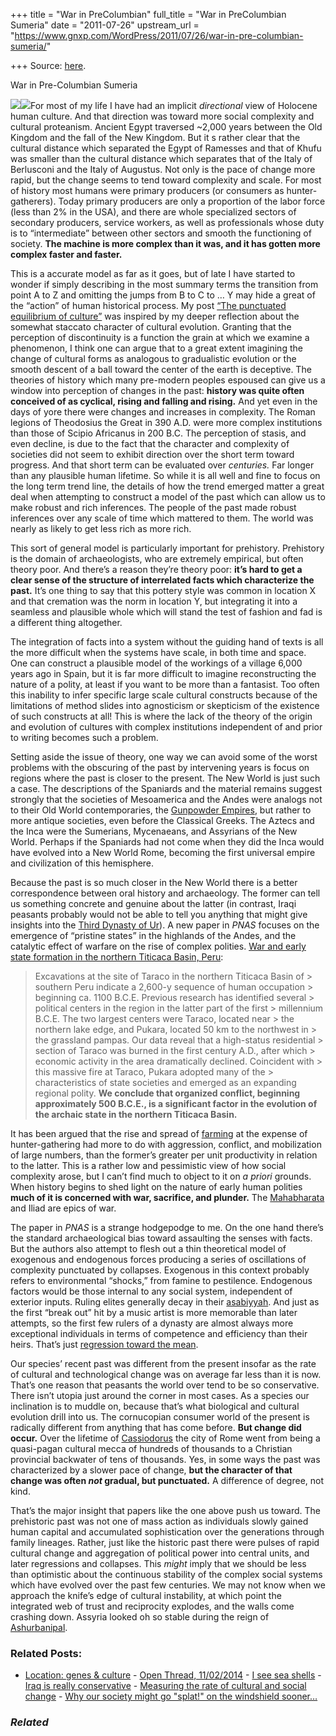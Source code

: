 +++
title = "War in PreColumbian"
full_title = "War in PreColumbian Sumeria"
date = "2011-07-26"
upstream_url = "https://www.gnxp.com/WordPress/2011/07/26/war-in-pre-columbian-sumeria/"

+++
Source: [here](https://www.gnxp.com/WordPress/2011/07/26/war-in-pre-columbian-sumeria/).

War in Pre-Columbian Sumeria

[![](https://i0.wp.com/blogs.discovermagazine.com/gnxp/files/2011/07/webpreview_htm_m482970ed.jpg?resize=300%2C371)![](https://i0.wp.com/blogs.discovermagazine.com/gnxp/files/2011/07/webpreview_htm_m482970ed.jpg?resize=300%2C371)](https://i0.wp.com/blogs.discovermagazine.com/gnxp/files/2011/07/webpreview_htm_m482970ed.jpg)For most of my life I have had an implicit *directional* view of Holocene human culture. And that direction was toward more social complexity and cultural proteanism. Ancient Egypt traversed \~2,000 years between the Old Kingdom and the fall of the New Kingdom. But it s rather clear that the cultural distance which separated the Egypt of Ramesses and that of Khufu was smaller than the cultural distance which separates that of the Italy of Berlusconi and the Italy of Augustus. Not only is the pace of change more rapid, but the change seems to tend toward complexity and scale. For most of history most humans were primary producers (or consumers as hunter-gatherers). Today primary producers are only a proportion of the labor force (less than 2% in the USA), and there are whole specialized sectors of secondary producers, service workers, as well as professionals whose duty is to “intermediate” between other sectors and smooth the functioning of society. **The machine is more complex than it was, and it has gotten more complex faster and faster.**

This is a accurate model as far as it goes, but of late I have started to wonder if simply describing in the most summary terms the transition from point A to Z and omitting the jumps from B to C to … Y may hide a great of the “action” of human historical process. My post [“The punctuated equilibrium of culture”](http://blogs.discovermagazine.com/gnxp/2011/06/the-punctuated-equilibrium-of-culture/) was inspired by my deeper reflection about the somewhat staccato character of cultural evolution. Granting that the perception of discontinuity is a function the grain at which we examine a phenomenon, I think one can argue that to a great extent imagining the change of cultural forms as analogous to gradualistic evolution or the smooth descent of a ball toward the center of the earth is deceptive. The theories of history which many pre-modern peoples espoused can give us a window into perception of changes in the past: **history was quite often conceived of as cyclical, rising and falling and rising.** And yet even in the days of yore there were changes and increases in complexity. The Roman legions of Theodosius the Great in 390 A.D. were more complex institutions than those of Scipio Africanus in 200 B.C. The perception of stasis, and even decline, is due to the fact that the character and complexity of societies did not seem to exhibit direction over the short term toward progress. And that short term can be evaluated over *centuries.* Far longer than any plausible human lifetime. So while it is all well and fine to focus on the long term trend line, the details of how the trend emerged matter a great deal when attempting to construct a model of the past which can allow us to make robust and rich inferences. The people of the past made robust inferences over any scale of time which mattered to them. The world was nearly as likely to get less rich as more rich.

  
This sort of general model is particularly important for prehistory. Prehistory is the domain of archaeologists, who are extremely empirical, but often theory poor. And there’s a reason they’re theory poor: **it’s hard to get a clear sense of the structure of interrelated facts which characterize the past.** It’s one thing to say that this pottery style was common in location X and that cremation was the norm in location Y, but integrating it into a seamless and plausible whole which will stand the test of fashion and fad is a different thing altogether.

The integration of facts into a system without the guiding hand of texts is all the more difficult when the systems have scale, in both time and space. One can construct a plausible model of the workings of a village 6,000 years ago in Spain, but it is far more difficult to imagine reconstructing the nature of a polity, at least if you want to be more than a fantasist. Too often this inability to infer specific large scale cultural constructs because of the limitations of method slides into agnosticism or skepticism of the existence of such constructs at all! This is where the lack of the theory of the origin and evolution of cultures with complex institutions independent of and prior to writing becomes such a problem.

Setting aside the issue of theory, one way we can avoid some of the worst problems with the obscuring of the past by intervening years is focus on regions where the past is closer to the present. The New World is just such a case. The descriptions of the Spaniards and the material remains suggest strongly that the societies of Mesoamerica and the Andes were analogs not to their Old World contemporaries, the [Gunpowder Empires](https://en.wikipedia.org/wiki/Gunpowder_Empires), but rather to more antique societies, even before the Classical Greeks. The Aztecs and the Inca were the Sumerians, Mycenaeans, and Assyrians of the New World. Perhaps if the Spaniards had not come when they did the Inca would have evolved into a New World Rome, becoming the first universal empire and civilization of this hemisphere.

Because the past is so much closer in the New World there is a better correspondence between oral history and archaeology. The former can tell us something concrete and genuine about the latter (in contrast, Iraqi peasants probably would not be able to tell you anything that might give insights into the [Third Dynasty of Ur](https://en.wikipedia.org/wiki/Third_Dynasty_of_Ur)). A new paper in *PNAS* focuses on the emergence of “pristine states” in the highlands of the Andes, and the catalytic effect of warfare on the rise of complex polities. [War and early state formation in the northern Titicaca Basin, Peru](http://www.pnas.org/content/early/2011/07/20/1110176108.short?rss=1):

> Excavations at the site of Taraco in the northern Titicaca Basin of > southern Peru indicate a 2,600-y sequence of human occupation > beginning ca. 1100 B.C.E. Previous research has identified several > political centers in the region in the latter part of the first > millennium B.C.E. The two largest centers were Taraco, located near > the northern lake edge, and Pukara, located 50 km to the northwest in > the grassland pampas. Our data reveal that a high-status residential > section of Taraco was burned in the first century A.D., after which > economic activity in the area dramatically declined. Coincident with > this massive fire at Taraco, Pukara adopted many of the > characteristics of state societies and emerged as an expanding regional polity. **We conclude that organized conflict, beginning approximately 500 B.C.E., is a significant factor in the evolution of the archaic state in the northern Titicaca Basin.**

It has been argued that the rise and spread of [farming](http://blogs.discovermagazine.com/gnxp/2011/03/foragers-to-farmers-a-tale-of-collective-action/) at the expense of hunter-gathering had more to do with aggression, conflict, and mobilization of large numbers, than the former’s greater per unit productivity in relation to the latter. This is a rather low and pessimistic view of how social complexity arose, but I can’t find much to object to it on *a priori* grounds. When history begins to shed light on the nature of early human polities **much of it is concerned with war, sacrifice, and plunder.** The [Mahabharata](https://en.wikipedia.org/wiki/Mahabharata) and Iliad are epics of war.

The paper in *PNAS* is a strange hodgepodge to me. On the one hand there’s the standard archaeological bias toward assaulting the senses with facts. But the authors also attempt to flesh out a thin theoretical model of exogenous and endogenous forces producing a series of oscillations of complexity punctuated by collapses. Exogenous in this context probably refers to environmental “shocks,” from famine to pestilence. Endogenous factors would be those internal to any social system, independent of exterior inputs. Ruling elites generally decay in their [asabiyyah](https://en.wikipedia.org/wiki/Asabiyyah). And just as the first “break out” hit by a music artist is more memorable than later attempts, so the first few rulers of a dynasty are almost always more exceptional individuals in terms of competence and efficiency than their heirs. That’s just [regression toward the mean](https://en.wikipedia.org/wiki/Regression_toward_the_mean).

Our species’ recent past was different from the present insofar as the rate of cultural and technological change was on average far less than it is now. That’s one reason that peasants the world over tend to be so conservative. There isn’t utopia just around the corner in most cases. As a species our inclination is to muddle on, because that’s what biological and cultural evolution drill into us. The cornucopian consumer world of the present is radically different from anything that has come before. **But change did occur.** Over the lifetime of [Cassiodorus](https://en.wikipedia.org/wiki/Cassiodorus) the city of Rome went from being a quasi-pagan cultural mecca of hundreds of thousands to a Christian provincial backwater of tens of thousands. Yes, in some ways the past was characterized by a slower pace of change, **but the character of that change was often *not* gradual, but punctuated.** A difference of degree, not kind.

That’s the major insight that papers like the one above push us toward. The prehistoric past was not one of mass action as individuals slowly gained human capital and accumulated sophistication over the generations through family lineages. Rather, just like the historic past there were pulses of rapid cultural change and aggregation of political power into central units, and later regressions and collapses. This *might* imply that we should be less than optimistic about the continuous stability of the complex social systems which have evolved over the past few centuries. We may not know when we approach the knife’s edge of cultural instability, at which point the integrated web of trust and reciprocity explodes, and the walls come crashing down. Assyria looked oh so stable during the reign of [Ashurbanipal](https://en.wikipedia.org/wiki/Ashurbanipal).

### Related Posts:

- [Location: genes &
  culture](https://www.gnxp.com/WordPress/2008/01/15/location-genes-culture/) - [Open Thread,
  11/02/2014](https://www.gnxp.com/WordPress/2014/11/02/open-thread-11022014/) - [I see sea
  shells](https://www.gnxp.com/WordPress/2007/06/07/i-see-sea-shells/) - [Iraq is really
  conservative](https://www.gnxp.com/WordPress/2009/06/08/iraq-is-really-conservative/) - [Measuring the rate of cultural and social
  change](https://www.gnxp.com/WordPress/2008/03/13/measuring-the-rate-of-cultural-and-social-change/) - [Why our society might go "splat!" on the windshield
  sooner…](https://www.gnxp.com/WordPress/2017/12/10/why-our-society-might-go-splat-on-the-windshield-sooner-than-we-think/)

### *Related*

[](https://www.addtoany.com/add_to/facebook?linkurl=https%3A%2F%2Fwww.gnxp.com%2FWordPress%2F2011%2F07%2F26%2Fwar-in-pre-columbian-sumeria%2F&linkname=War%20in%20Pre-Columbian%20Sumeria "Facebook")[](https://www.addtoany.com/add_to/twitter?linkurl=https%3A%2F%2Fwww.gnxp.com%2FWordPress%2F2011%2F07%2F26%2Fwar-in-pre-columbian-sumeria%2F&linkname=War%20in%20Pre-Columbian%20Sumeria "Twitter")[](https://www.addtoany.com/add_to/email?linkurl=https%3A%2F%2Fwww.gnxp.com%2FWordPress%2F2011%2F07%2F26%2Fwar-in-pre-columbian-sumeria%2F&linkname=War%20in%20Pre-Columbian%20Sumeria "Email")[](https://www.addtoany.com/share)
